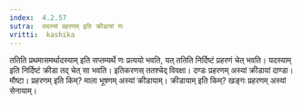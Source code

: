 ```yaml
---
index:  4.2.57
sutra:  तदस्यां प्रहरणम् इति क्रीडायां णः
vritti:  kashika 
---
```


ततिति प्रथमासमर्थादस्याम् इति सप्तम्यर्थे णः प्रत्ययो भवति, यत् ततिति निर्दिष्टं प्रहरणं चेत् भवति। यदस्याम् इति निर्दिष्टं क्रीडा तद् चेत् सा भवति। इतिकरणस् ततश्चेद् विवक्षा। दण्डः प्रहरणम् अस्यां क्रीडायां दाण्डा। मौष्टा। प्रहरणम् इति किम्? माला भूषणम् अस्यां क्रीडायाम्। क्रीडायाम् इति किम्? खङ्गः प्रहरणम् अस्यां सेनायाम्।

